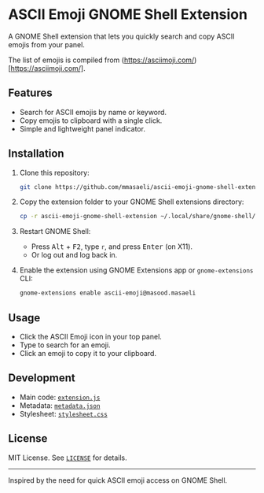 # ASCII Emoji GNOME Shell Extension

A GNOME Shell extension that lets you quickly search and copy ASCII emojis from your panel.

The list of emojis is compiled from (https://asciimoji.com/)[https://asciimoji.com/].

## Features

- Search for ASCII emojis by name or keyword.
- Copy emojis to clipboard with a single click.
- Simple and lightweight panel indicator.

## Installation

1. Clone this repository:

   ```sh
   git clone https://github.com/mmasaeli/ascii-emoji-gnome-shell-extension.git
   ```

2. Copy the extension folder to your GNOME Shell extensions directory:

   ```sh
   cp -r ascii-emoji-gnome-shell-extension ~/.local/share/gnome-shell/extensions/ascii-emoji@masood.masaeli
   ```

3. Restart GNOME Shell:

   - Press <kbd>Alt</kbd> + <kbd>F2</kbd>, type `r`, and press <kbd>Enter</kbd> (on X11).
   - Or log out and log back in.

4. Enable the extension using GNOME Extensions app or `gnome-extensions` CLI:

   ```sh
   gnome-extensions enable ascii-emoji@masood.masaeli
   ```

## Usage

- Click the ASCII Emoji icon in your top panel.
- Type to search for an emoji.
- Click an emoji to copy it to your clipboard.

## Development

- Main code: [`extension.js`](extension.js)
- Metadata: [`metadata.json`](metadata.json)
- Stylesheet: [`stylesheet.css`](stylesheet.css)

## License

MIT License. See [`LICENSE`](LICENSE) for details.

---

Inspired by the need for quick ASCII emoji access on GNOME Shell.
